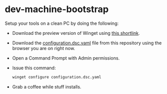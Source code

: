# dev-machine-bootstrap

Setup your tools on a clean PC by doing the following:

- Download the preview version of Winget using [this shortlink](https://aka.ms/getwingetpreview).
- Download the [configuration.dsc.yaml](configuration.dsc.yaml) file from this repository using the browser you are on right now.
- Open a Command Prompt with Admin permissions.
- Issue this command:

  ```bash
  winget configure configuration.dsc.yaml
  ```
- Grab a coffee while stuff installs.
